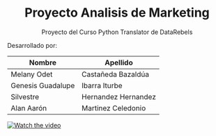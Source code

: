 <h1 align="center"> Proyecto Analisis de Marketing</h1>

<p align="center">Proyecto del Curso Python Translator de DataRebels</p>

Desarrollado por:

| Nombre |	Apellido | 
| ---- | ---- |
| Melany Odet | Castañeda Bazaldúa |
| Genesis Guadalupe | Ibarra Iturbe |
| Silvestre |	Hernandez Hernandez |
| Alan Aarón |	Martinez Celedonio |

[![Watch the video](https://drive.google.com/uc?export=view&id=1JkdbJgH3ngw-Vbnai4tTjHGupOC1wytI)](https://youtu.be/3ngp2XPcIbU)


